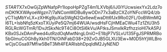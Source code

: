 $START$X7xOwGjZpWNafpPr1IopoHpPZgT4m1LXVbj6/iJ0iYUcwsiexYx2Ldz7omDKfKXWAyoeWgzn7/7aNComWDBu8ywODn77x3aBzCXZoYNFccWQ4/zbyCTIqMbYxLX+zXHKg9juXiaSWgN2Qx6ewEwaDtt6fJx9Ro02FL/0oBWmMQl6TL+IsbNfq5zKxoTXUyiPe5Q7mj64WUA/wsdHsFCjHMEaCWu4Tz1ZtU3h5RGLRcWGTmR/1DvJtSkxNc9T4Ci8OtSi6kVu/AFtksJSmxlkRzfhzzioHl7kA5PJKBx0SJxDAmPwed4utRzdOqMwtNngL0niO+E1lbjP7VSLvU135FgJSPRMRBo5bGlmuCOGh8yXkh0TN/OiNFabD38+29ZvOJB5GLXU3Ew+M0D5hYjWLBrowCjsCGsa97Mfiw5BeT3Mt4FEARlsbhDpqIdM2JyN$END$